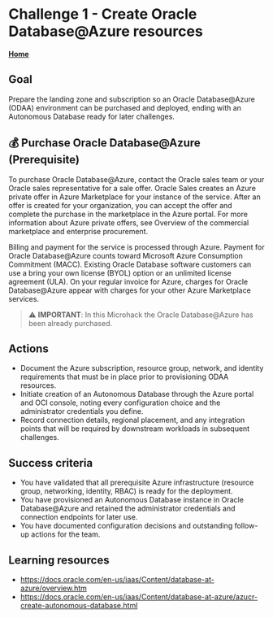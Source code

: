# Challenge 1 - Create Oracle Database@Azure resources

**[Home](../Readme.md)**

## Goal

Prepare the landing zone and subscription so an Oracle Database@Azure (ODAA) environment can be purchased and deployed, ending with an Autonomous Database ready for later challenges.

## 💰 Purchase Oracle Database@Azure (Prerequisite)

To purchase Oracle Database@Azure, contact the Oracle sales team or your Oracle sales representative for a sale offer. Oracle Sales creates an Azure private offer in Azure Marketplace for your instance of the service. After an offer is created for your organization, you can accept the offer and complete the purchase in the marketplace in the Azure portal. For more information about Azure private offers, see Overview of the commercial marketplace and enterprise procurement.

Billing and payment for the service is processed through Azure. Payment for Oracle Database@Azure counts toward Microsoft Azure Consumption Commitment (MACC). Existing Oracle Database software customers can use a bring your own license (BYOL) option or an unlimited license agreement (ULA). On your regular invoice for Azure, charges for Oracle Database@Azure appear with charges for your other Azure Marketplace services.

> ⚠️ **IMPORTANT**: In this Microhack the Oracle Database@Azure has been already purchased.


## Actions

* Document the Azure subscription, resource group, network, and identity requirements that must be in place prior to provisioning ODAA resources.
* Initiate creation of an Autonomous Database through the Azure portal and OCI console, noting every configuration choice and the administrator credentials you define.
* Record connection details, regional placement, and any integration points that will be required by downstream workloads in subsequent challenges.

## Success criteria

* You have validated that all prerequisite Azure infrastructure (resource group, networking, identity, RBAC) is ready for the deployment.
* You have provisioned an Autonomous Database instance in Oracle Database@Azure and retained the administrator credentials and connection endpoints for later use.
* You have documented configuration decisions and outstanding follow-up actions for the team.

## Learning resources

* https://docs.oracle.com/en-us/iaas/Content/database-at-azure/overview.htm
* https://docs.oracle.com/en-us/iaas/Content/database-at-azure/azucr-create-autonomous-database.html
